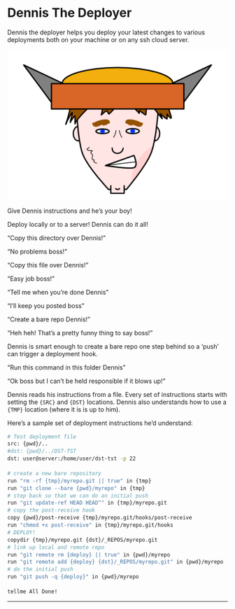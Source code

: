 # Dennis The Deployer

Dennis the deployer helps you deploy your latest changes to various deployments both on your machine or on any ssh cloud server.

![dennis](./dennis-the-deployer.png)

Give Dennis instructions and he’s your boy!

Deploy locally or to a server! Dennis can do it all!

“Copy this directory over Dennis!”

“No problems boss!”

“Copy this file over Dennis!”

“Easy job boss!”

“Tell me when you’re done Dennis”

“I’ll keep you posted boss”

“Create a bare repo Dennis!”

“Heh heh! That’s a pretty funny thing to say boss!”

Dennis is smart enough to create a bare repo one step behind so a ‘push’ can trigger a deployment hook.

“Run this command in this folder Dennis”

“Ok boss but I can’t be held responsible if it blows up!”

Dennis reads his instructions from a file. Every set of instructions starts with setting the `{SRC}` and `{DST}` locations. Dennis also understands how to use a `{TMP}` location (where it is is up to him).

Here’s a sample set of deployment instructions he’d understand:

```sh
# Test deployment file
src: {pwd}/..
#dst: {pwd}/../DST-TST
dst: user@server:/home/user/dst-tst -p 22

# create a new bare repository
run "rm -rf {tmp}/myrepo.git || true" in {tmp}
run "git clone --bare {pwd}/myrepo" in {tmp}
# step back so that we can do an initial push
run "git update-ref HEAD HEAD^" in {tmp}/myrepo.git
# copy the post-receive hook
copy {pwd}/post-receive {tmp}/myrepo.git/hooks/post-receive
run "chmod +x post-receive" in {tmp}/myrepo.git/hooks
# DEPLOY!
copydir {tmp}/myrepo.git {dst}/_REPOS/myrepo.git
# link up local and remote repo
run "git remote rm {deploy} || true" in {pwd}/myrepo
run "git remote add {deploy} {dst}/_REPOS/myrepo.git" in {pwd}/myrepo
# do the initial push
run "git push -q {deploy}" in {pwd}/myrepo

tellme All Done!

```

---
